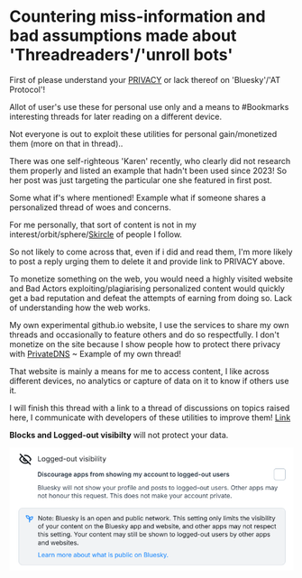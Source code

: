 # Countering miss-information and bad assumptions made about 'Threadreaders'/'unroll bots'

First of  please understand your [PRIVACY](https://mackuba.eu/2024/02/21/bluesky-guide/#privacy) or lack thereof on 'Bluesky'/'AT Protocol'!

Allot of user's use these for personal use only and a means to #Bookmarks interesting threads for later reading on a different device.

Not everyone is out to exploit these utilities for personal gain/monetized them (more on that in thread)..

There was one self-righteous 'Karen' recently, who clearly did not research them properly and listed an example that hadn't been used since 2023!
So her post was just targeting the particular one she featured in first post.

Some what if's where mentioned! Example what if someone shares a personalized thread of woes and concerns.

For me personally, that sort of content is not in my interest/orbit/sphere/[Skircle](https://skircle.me/) of people I follow.

So not likely to come across that, even if i did and read them, I'm more likely to post a reply urging them to delete it and provide link to PRIVACY above.

To monetize something on the web, you would need a highly visited website and Bad Actors exploiting/plagiarising personalized content would quickly get a bad reputation and defeat the attempts of earning from doing so. Lack of understanding how the web works.

My own experimental github.io website, I use the services to share my own threads and occasionally to feature others and do so respectfully. I don't monetize on the site because I show people how to protect there privacy with [PrivateDNS](https://corkiejp.github.io/embedwriter.html?url=https://skywriter.blue/pages/did:plc:qxlh6bohvep3taqhmtpipx4b/post/3lexdcj4akk2k) ~ Example of my own thread!

That website is mainly a means for me to access content, I like across different devices, no analytics or capture of data on it to know if others use it.

I will finish this thread with a link to a thread of discussions on topics raised here, I communicate with developers of these utilities to improve them! [Link](https://corkiejp.github.io/embedwriter.html?url=https%3A%2F%2Fskyview.social%2F%3Furl%3Dhttps%3A%2F%2Fbsky.app%2Fprofile%2Fcorkiejp.github.io%2Fpost%2F3lgre4bgla52d)

**Blocks and Logged-out visibilty** will not protect your data.

![Logged-out Visibilty!](/assets/BSloggedout.PNG)
